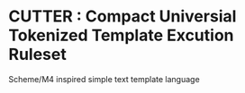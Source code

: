 # CUTTER : Compact Universial Tokenized Template Excution Ruleset
Scheme/M4 inspired simple text template language 